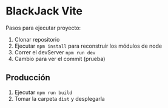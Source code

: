# BlackJack Vite

Pasos para ejecutar proyecto:

1. Clonar repositorio
2. Ejecutar ```npm install``` para reconstruir los módulos de node
3. Correr el devServer ```npm run dev```
4. Cambio para ver el commit (prueba)

## Producción

1. Ejecutar ```npm run build```
2. Tomar la carpeta ```dist``` y desplegarla